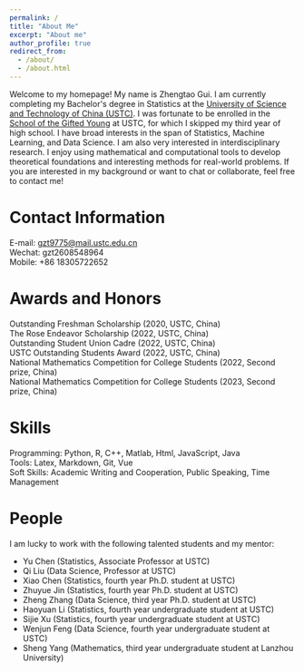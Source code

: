 ```yaml
---
permalink: /
title: "About Me"
excerpt: "About me"
author_profile: true
redirect_from: 
  - /about/
  - /about.html
---
```


Welcome to my homepage! My name is Zhengtao Gui. I am currently completing my Bachelor's degree in Statistics at the [University of Science and Technology of China (USTC)](https://www.ustc.edu.cn/). I was fortunate to be enrolled in the [School of the Gifted Young](https://sgy.ustc.edu.cn/) at USTC, for which I skipped my third year of high school. I have broad interests in the span of Statistics, Machine Learning, and Data Science. I am also very interested in interdisciplinary research. I enjoy using mathematical and computational tools to develop theoretical foundations and interesting methods for real-world problems. If you are interested in my background or want to chat or collaborate, feel free to contact me!

Contact Information
======

E-mail: gzt9775@mail.ustc.edu.cn \
Wechat:  gzt2608548964 \
Mobile:  +86 18305722652

Awards and Honors
======

Outstanding Freshman Scholarship (2020, USTC, China) \
The Rose Endeavor Scholarship (2022, USTC, China) \
Outstanding Student Union Cadre (2022, USTC, China) \
USTC Outstanding Students Award (2022, USTC, China) \
National Mathematics Competition for College Students (2022, Second prize, China) \
National Mathematics Competition for College Students (2023, Second prize, China)

Skills
======
  Programming: Python, R, C++, Matlab, Html, JavaScript, Java \
  Tools: Latex, Markdown, Git, Vue \
  Soft Skills: Academic Writing and Cooperation, Public Speaking, Time Management

People
======
I am lucky to work with the following talented students and my mentor:
- Yu Chen (Statistics, Associate Professor at USTC)
- Qi Liu (Data Science, Professor at USTC)
- Xiao Chen (Statistics, fourth year Ph.D. student at USTC)
- Zhuyue Jin (Statistics, fourth year Ph.D. student at USTC)
- Zheng Zhang (Data Science, third year Ph.D. student at USTC)
- Haoyuan Li (Statistics, fourth year undergraduate student at USTC)
- Sijie Xu (Statistics, fourth year undergraduate student at USTC)
- Wenjun Feng (Data Science, fourth year undergraduate student at USTC)
- Sheng Yang (Mathematics, third year undergraduate student at Lanzhou University)
